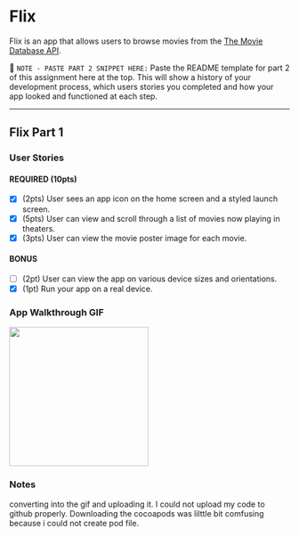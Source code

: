 # Flix

Flix is an app that allows users to browse movies from the [The Movie Database API](http://docs.themoviedb.apiary.io/#).

📝 `NOTE - PASTE PART 2 SNIPPET HERE:` Paste the README template for part 2 of this assignment here at the top. This will show a history of your development process, which users stories you completed and how your app looked and functioned at each step.

---

## Flix Part 1

### User Stories


#### REQUIRED (10pts)
- [x] (2pts) User sees an app icon on the home screen and a styled launch screen.
- [x] (5pts) User can view and scroll through a list of movies now playing in theaters.
- [x] (3pts) User can view the movie poster image for each movie.

#### BONUS
- [ ] (2pt) User can view the app on various device sizes and orientations.
- [x] (1pt) Run your app on a real device.

### App Walkthrough GIF




<img src="https://media.giphy.com/media/NVSzfYP0WAPdH8luBx/giphy.gif?cid=790b76118459c83f46654dc251d0176552ca3d7c0c9f1da0&rid=giphy.gif&ct=g" width=250><br>

### Notes
converting into the gif and uploading it. I could not upload my code to github properly. Downloading the cocoapods was lilttle bit comfusing because i could not create pod file. 
